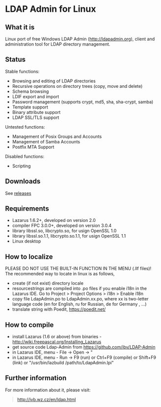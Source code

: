 # LDAP Admin for Linux

## What it is

Linux port of free Windows LDAP Admin (http://ldapadmin.org), client and administration tool for LDAP directory management.

## Status

Stable functions: 
- Browsing and editing of LDAP directories
- Recursive operations on directory trees (copy, move and delete)
- Schema browsing
- LDIF export and import
- Password management (supports crypt, md5, sha, sha-crypt, samba)
- Template support
- Binary attribute support
- LDAP SSL/TLS support
 

Untested functions: 
- Management of Posix Groups and Accounts
- Management of Samba Accounts
- Postfix MTA Support
 

Disabled functions: 
- Scripting


## Downloads
See [releases](../../releases)


## Requirements
- Lazarus 1.6.2+, developed on version 2.0
- compiler FPC 3.0.0+, developed on version 3.0.4
- library libssl.so, libcrypto.so, for usign OpenSSL 1.0
- library libssl.so.1.1, libcrypto.so.1.1, for usign OpenSSL 1.1
- Linux desktop


## How to localize
PLEASE DO NOT USE THE BUILT-IN FUNCTION IN THE MENU (.llf files)!
The recommended way to locate in linux is as follows, 
- create (if not exist) directory locale
- resourcestrings are compiled into .po files if you enable i18n in the Lazarus IDE. Go to Project > Project Options > i18n > Enable i18n
- copy file LdapAdmin.po to LdapAdmin.xx.po, where xx is two-letter language code
  (en for English, ru for Russian,  de for Germany , ...)
- translate string with Poedit, https://poedit.net/


## How to compile
- install Lazarus (1.6 or above) from binaries - http://wiki.freepascal.org/Installing_Lazarus
- get source code Ldap-Admin from https://github.com/ibv/LDAP-Admin
- in Lazarus IDE, menu - File -> Open -> " 
- in Lazarus IDE, menu - Run -> F9 (run) or Ctrl+F9 (compile) or Shift+F9 (link) or "/usr/bin/lazbuild /path/to/LdapAdmin.lpi"


## Further information

For more information about it, please visit:
> http://ivb.wz.cz/en/ldap.html
